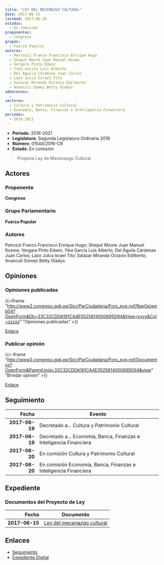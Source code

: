 ```yaml
---
title: "LEY DEL MECENAZGO CULTURAL"
date: 2017-06-15
lastmod: 2017-06-20
estados: 
  - En comisión
proponentes: 
  - Congreso
grupos: 
  - Fuerza Popular
autores: 
  - Petrozzi Franco Francisco Enrique Hugo
  - Sheput Moore Juan Manuel Kosme
  - Vergara Pinto Edwin
  - Yika García Luis Alberto
  - Del Águila Cárdenas Juan Carlos
  - Lazo Julca Israel Tito
  - Salazar Miranda Octavio Edilberto
  - Ananculi Gómez Betty Gladys
adherentes: 
  - 
sectores: 
  - Cultura y Patrimonio Cultural
  - Economía, Banca, Finanzas e Inteligencia Financiera
periodos: 
  - 2016-2021
---
```


- **Periodo**: 2016-2021
- **Legislatura**: Segunda Legislatura Ordinaria 2016
- **Número**: 01544/2016-CR
- **Estado**: En comisión

> Propone Ley de Mecenazgo Cultural


## Actores

### Proponente

**Congreso**

### Grupo Parlamentario

**Fuerza Popular**

### Autores

Petrozzi Franco Francisco Enrique Hugo; Sheput Moore Juan Manuel Kosme; Vergara Pinto Edwin; Yika García Luis Alberto; Del Águila Cárdenas Juan Carlos; Lazo Julca Israel Tito; Salazar Miranda Octavio Edilberto; Ananculi Gómez Betty Gladys


## Opiniones

### Opiniones publicadas

{{<iframe "http://www2.congreso.gob.pe/Sicr/ParCiudadana/Foro_pvp.nsf/RepOpiweb04?OpenForm&Db=33C32CDDA181CA4E0525814000695D94&View=yyyy&Col=zzzzz" "Opiniones publicadas" >}}

[Enlace](http://www2.congreso.gob.pe/Sicr/ParCiudadana/Foro_pvp.nsf/RepOpiweb04?OpenForm&Db=33C32CDDA181CA4E0525814000695D94&View=yyyy&Col=zzzzz)
### Publicar opinión

{{< iframe "http://www2.congreso.gob.pe/Sicr/ParCiudadana/Foro_pvp.nsf/Documentos?OpenForm&ParentUnid=33C32CDDA181CA4E0525814000695D94&view" "Brindar opinión" >}}

[Enlace](http://www2.congreso.gob.pe/Sicr/ParCiudadana/Foro_pvp.nsf/Documentos?OpenForm&ParentUnid=33C32CDDA181CA4E0525814000695D94&view)

## Seguimiento

| Fecha | Evento |
|------:|--------|
| **2017-06-19** | Decretado a... Cultura y Patrimonio Cultural|
| **2017-06-19** | Decretado a... Economía, Banca, Finanzas e Inteligencia Financiera|
| **2017-06-20** | En comisión Cultura y Patrimonio Cultural|
| **2017-06-20** | En comisión Economía, Banca, Finanzas e Inteligencia Financiera|


## Expediente


### Documentos del Proyecto de Ley

| Fecha | Documento |
|------:|--------|
| **2017-06-15** | [Ley del mecenazgo cultural](http://www.leyes.congreso.gob.pe/Documentos/2016_2021/Proyectos_de_Ley_y_de_Resoluciones_Legislativas/PL0154420170615..pdf) |

## Enlaces 

- [Seguimiento](http://www2.congreso.gob.pe/Sicr/TraDocEstProc/CLProLey2016.nsf/f7fff46988ca05b1052578e100829cc7/2e43f3e1fa898b5e05258140007f65ec?OpenDocument)
- [Expediente Digital](http://www2.congreso.gob.pe/Sicr/TraDocEstProc/CLProLey2016.nsf/f7fff46988ca05b1052578e100829cc7/2e43f3e1fa898b5e05258140007f65ec?OpenDocument&Click=05257FB7005EB655.eb71d0cf91d8294e05256cdf006b5706/$Body/0.1C6C)
